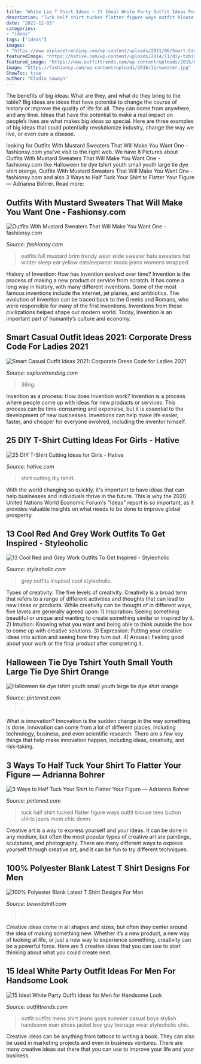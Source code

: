 ```yaml
---
title: "White Lie T Shirt Ideas ~ 15 Ideal White Party Outfit Ideas For Men For Handsome Look"
description: "Tuck half shirt tucked flatter figure ways outfit blouse tees button shirts jeans mom chic down"
date: "2022-12-03"
categories:
- "ideas"
tags: ["ideas"]
images:
- "https://www.exploretrending.com/wp-content/uploads/2021/06/Smart-Casual-Outfit-Ideas-2021_-Corporate-Dress-Code-for-Ladies-2021005.jpg"
featuredImage: "https://hative.com/wp-content/uploads/2014/11/diy-tshirt-cutting-ideas/13-white-t-shirt-cutting.jpg"
featured_image: "https://www.outfittrends.com/wp-content/uploads/2015/08/b947ddfab5b8221820dfc29561cb006e.jpg"
image: "https://fashionsy.com/wp-content/uploads/2016/11/sweater.jpg"
ShowToc: true
author: "Eladio Sawayn"
---
```



The benefits of big ideas: What are they, and what do they bring to the table?
Big ideas are ideas that have potential to change the course of history or improve the quality of life for all. They can come from anywhere, and any time. Ideas that have the potential to make a real impact on people’s lives are what makes big ideas so special. Here are three examples of big ideas that could potentially revolutionize industry, change the way we live, or even cure a disease.

	

		
looking for Outfits With Mustard Sweaters That Will Make You Want One - fashionsy.com you've visit to the right web. We have 8 Pictures about Outfits With Mustard Sweaters That Will Make You Want One - fashionsy.com like Halloween tie dye tshirt youth small youth large tie dye shirt orange, Outfits With Mustard Sweaters That Will Make You Want One - fashionsy.com and also 3 Ways to Half Tuck Your Shirt to Flatter Your Figure — Adrianna Bohrer. Read more:
		
    
## Outfits With Mustard Sweaters That Will Make You Want One - Fashionsy.com

<img loading=lazy src="https://fashionsy.com/wp-content/uploads/2016/11/sweater.jpg" onerror="this.onerror=null;this.src='https://tse3.mm.bing.net/th?id=OIP.oMrwUhNktUkZxSYuxNpIQgHaLJ&amp;pid=15.1';" alt="Outfits With Mustard Sweaters That Will Make You Want One - fashionsy.com">

_Source: fashionsy.com_

>outfits fall mustard brim trendy wear wide sweater hats sweaters hat winter sleep eat yellow eatsleepwear moda jeans womens wrapped. 

	

History of Invention: How has Invention evolved over time?
Invention is the process of making a new product or service from scratch. It has come a long way in history, with many different inventions. Some of the most famous inventions include the internet, jet planes, and antibiotics. The evolution of Invention can be traced back to the Greeks and Romans, who were responsible for many of the first inventions. Inventions from these civilizations helped shape our modern world. Today, Invention is an important part of humanity’s culture and economy.

    
## Smart Casual Outfit Ideas 2021: Corporate Dress Code For Ladies 2021

<img loading=lazy src="https://www.exploretrending.com/wp-content/uploads/2021/06/Smart-Casual-Outfit-Ideas-2021_-Corporate-Dress-Code-for-Ladies-2021005.jpg" onerror="this.onerror=null;this.src='https://tse2.mm.bing.net/th?id=OIP.-eIkPETERfxyJ3yD_4976AHaJA&amp;pid=15.1';" alt="Smart Casual Outfit Ideas 2021: Corporate Dress Code for Ladies 2021">

_Source: exploretrending.com_

>36ng. 

	

Invention as a process: How does Invention work?
Invention is a process where people come up with ideas for new products or services. This process can be time-consuming and expensive, but it is essential to the development of new businesses. Inventions can help make life easier, faster, and cheaper for everyone involved, including the inventor himself.

    
## 25 DIY T-Shirt Cutting Ideas For Girls - Hative

<img loading=lazy src="https://hative.com/wp-content/uploads/2014/11/diy-tshirt-cutting-ideas/13-white-t-shirt-cutting.jpg" onerror="this.onerror=null;this.src='https://tse2.mm.bing.net/th?id=OIP.C9qucQRicgAfY3Z0SawUuQHaLH&amp;pid=15.1';" alt="25 DIY T-Shirt Cutting Ideas for Girls - Hative">

_Source: hative.com_

>shirt cutting diy tshirt. 

	

With the world changing so quickly, it's important to have ideas that can help businesses and individuals thrive in the future. This is why the 2020 United Nations World Economic Forum's "Ideas" report is so important, as it provides valuable insights on what needs to be done to improve global prosperity.

    
## 13 Cool Red And Grey Work Outfits To Get Inspired - Styleoholic

<img loading=lazy src="https://i.styleoholic.com/cool-red-and-grey-work-outfits-to-get-inspired-5-500x713.jpg" onerror="this.onerror=null;this.src='https://tse1.mm.bing.net/th?id=OIP.wpfTe9ScI0Ovxp0wcYtY4AHaKj&amp;pid=15.1';" alt="13 Cool Red and Grey Work Outfits To Get Inspired - Styleoholic">

_Source: styleoholic.com_

>grey outfits inspired cool styleoholic. 

	

Types of creativity: The five levels of creativity.
Creativity is a broad term that refers to a range of different activities and thoughts that can lead to new ideas or products. While creativity can be thought of in different ways, five levels are generally agreed upon: 1) Inspiration: Seeing something beautiful or unique and wanting to create something similar or inspired by it. 
2) Intuition: Knowing what you want and being able to think outside the box to come up with creative solutions. 
3) Expression: Putting your creative ideas into action and seeing how they turn out. 
4) Arousal: Feeling good about your work or the final product after completing it.

    
## Halloween Tie Dye Tshirt Youth Small Youth Large Tie Dye Shirt Orange

<img loading=lazy src="https://i.pinimg.com/originals/8b/44/2c/8b442c662fe370e0633df14fe100ec48.jpg" onerror="this.onerror=null;this.src='https://tse1.mm.bing.net/th?id=OIP.t2ZUNoIbYI0N0CalbAPw6QHaJ4&amp;pid=15.1';" alt="Halloween tie dye tshirt youth small youth large tie dye shirt orange">

_Source: pinterest.com_

>. 

	

What is innovation?
Innovation is the sudden change in the way something is done. Innovation can come from a lot of different places, including technology, business, and even scientific research. There are a few key things that help make innovation happen, including ideas, creativity, and risk-taking.

    
## 3 Ways To Half Tuck Your Shirt To Flatter Your Figure — Adrianna Bohrer

<img loading=lazy src="https://i.pinimg.com/736x/0c/d4/6c/0cd46cec7c0e13fb5c317d21c5761530.jpg" onerror="this.onerror=null;this.src='https://tse3.mm.bing.net/th?id=OIP.RlA9LfDrdZQIXL6gGBtSJwHaLG&amp;pid=15.1';" alt="3 Ways to Half Tuck Your Shirt to Flatter Your Figure — Adrianna Bohrer">

_Source: pinterest.com_

>tuck half shirt tucked flatter figure ways outfit blouse tees button shirts jeans mom chic down. 

	

Creative art is a way to express yourself and your ideas. It can be done in any medium, but often the most popular types of creative art are paintings, sculptures, and photography. There are many different ways to express yourself through creative art, and it can be fun to try different techniques.

    
## 100% Polyester Blank Latest T Shirt Designs For Men

<img loading=lazy src="https://bewodaintl.com/wp-content/uploads/2020/04/100-Polyester-blank-latest-tshirt-designs-for-men-1.jpg" onerror="this.onerror=null;this.src='https://tse2.mm.bing.net/th?id=OIP.SPOGa2bkT1w2qHH9vZoaJgHaJd&amp;pid=15.1';" alt="100% Polyester Blank Latest T Shirt Designs For Men">

_Source: bewodaintl.com_

>. 

	

Creative ideas come in all shapes and sizes, but often they center around the idea of making something new. Whether it’s a new product, a new way of looking at life, or just a new way to experience something, creativity can be a powerful force. Here are 5 creative ideas that you can use to start thinking about what you could create next.

    
## 15 Ideal White Party Outfit Ideas For Men For Handsome Look

<img loading=lazy src="https://www.outfittrends.com/wp-content/uploads/2015/08/b947ddfab5b8221820dfc29561cb006e.jpg" onerror="this.onerror=null;this.src='https://tse1.mm.bing.net/th?id=OIP.S14tA7t7H6KVSi4O1KUnpAAAAA&amp;pid=15.1';" alt="15 Ideal White Party Outfit Ideas for Men for Handsome Look">

_Source: outfittrends.com_

>outfit outfits mens shirt jeans guys summer casual boys stylish handsome man shoes jacket boy guy teenage wear styleoholic chic. 

	

Creative ideas can be anything from tattoos to writing a book. They can also be used in marketing projects and even in business ventures. There are many creative ideas out there that you can use to improve your life and your business.


